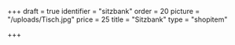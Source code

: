 +++
draft = true
identifier = "sitzbank"
order = 20
picture = "/uploads/Tisch.jpg"
price = 25
title = "Sitzbank"
type = "shopitem"

+++
